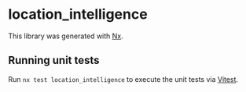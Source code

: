 # location_intelligence

This library was generated with [Nx](https://nx.dev).

## Running unit tests

Run `nx test location_intelligence` to execute the unit tests via [Vitest](https://vitest.dev/).
